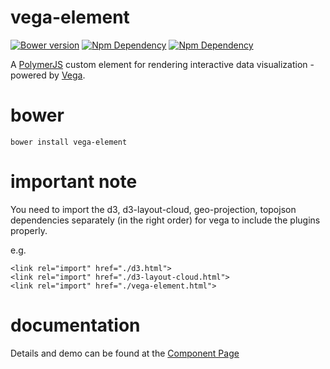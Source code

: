 # vega-element
[![Bower version](https://badge.fury.io/bo/vega-element.svg)](https://badge.fury.io/bo/vega-element)
[![Npm Dependency](https://david-dm.org/datagovsg/vega-element.svg)](https://david-dm.org/datagovsg/vega-element)
[![Npm Dependency](https://david-dm.org/datagovsg/vega-element/dev-status.svg)](https://david-dm.org/datagovsg/vega-element/?type=dev)

A [PolymerJS](https://www.polymer-project.org) custom element for rendering interactive data visualization - powered by [Vega](https://github.com/vega/vega).

# bower
```
bower install vega-element
```

# important note

You need to import the d3, d3-layout-cloud, geo-projection, topojson dependencies separately (in the right order) for vega to include the plugins properly.

e.g.
```
<link rel="import" href="./d3.html">
<link rel="import" href="./d3-layout-cloud.html">
<link rel="import" href="./vega-element.html">

```

# documentation

Details and demo can be found at the [Component Page](https://datagovsg.github.io/vega-element)
